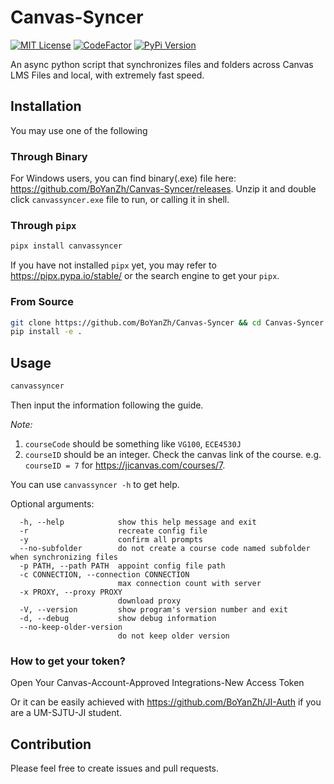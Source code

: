 # Canvas-Syncer

[![MIT License](https://img.shields.io/pypi/l/canvassyncer)](https://github.com/BoYanZh/Canvas-Syncer/blob/master/LICENSE)
[![CodeFactor](https://www.codefactor.io/repository/github/boyanzh/canvas-syncer/badge)](https://www.codefactor.io/repository/github/boyanzh/canvas-syncer)
[![PyPi Version](https://img.shields.io/pypi/v/canvassyncer)](https://pypi.org/pypi/canvassyncer)

An async python script that synchronizes files and folders across Canvas LMS Files and local, with extremely fast speed.

## Installation

You may use one of the following

### Through Binary

For Windows users, you can find binary(.exe) file here: <https://github.com/BoYanZh/Canvas-Syncer/releases>. Unzip it and double click `canvassyncer.exe` file to run, or calling it in shell.

### Through `pipx`

```bash
pipx install canvassyncer
```

If you have not installed `pipx` yet, you may refer to <https://pipx.pypa.io/stable/> or the search engine to get your `pipx`.

### From Source

```bash
git clone https://github.com/BoYanZh/Canvas-Syncer && cd Canvas-Syncer
pip install -e .
```

## Usage

```bash
canvassyncer
```

Then input the information following the guide.

*Note:*
1. `courseCode` should be something like `VG100`, `ECE4530J`
2. `courseID` should be an integer. Check the canvas link of the course. e.g. `courseID = 7` for <https://jicanvas.com/courses/7>.

You can use `canvassyncer -h` to get help.

Optional arguments:

```text
  -h, --help            show this help message and exit
  -r                    recreate config file
  -y                    confirm all prompts
  --no-subfolder        do not create a course code named subfolder when synchronizing files
  -p PATH, --path PATH  appoint config file path
  -c CONNECTION, --connection CONNECTION
                        max connection count with server
  -x PROXY, --proxy PROXY
                        download proxy
  -V, --version         show program's version number and exit
  -d, --debug           show debug information
  --no-keep-older-version
                        do not keep older version
```

### How to get your token?

Open Your Canvas-Account-Approved Integrations-New Access Token

Or it can be easily achieved with <https://github.com/BoYanZh/JI-Auth> if you are a UM-SJTU-JI student.


## Contribution

Please feel free to create issues and pull requests.
